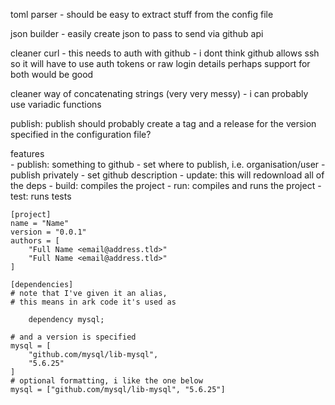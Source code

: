 toml parser
    - should be easy to extract stuff from the config
      file

json builder
    - easily create json to pass to send via
      github api

cleaner curl
    - this needs to auth with github
    - i dont think github allows ssh so it will
      have to use auth tokens or raw login details
      perhaps support for both would be good

cleaner way of concatenating strings (very very messy)
    - i can probably use variadic functions

publish:
    publish should probably create a tag and a release
    for the version specified in the configuration file?

features    
    - publish: something to github
        - set where to publish, i.e. organisation/user
        - publish privately
        - set github description
    - update: this will redownload all of the deps
    - build: compiles the project
    - run: compiles and runs the project
    - test: runs tests

    [project]
    name = "Name"
    version = "0.0.1"
    authors = [
        "Full Name <email@address.tld>"
        "Full Name <email@address.tld>"
    ]

    [dependencies]
    # note that I've given it an alias,
    # this means in ark code it's used as

        dependency mysql;                       

    # and a version is specified
    mysql = [
        "github.com/mysql/lib-mysql", 
        "5.6.25"
    ]
    # optional formatting, i like the one below
    mysql = ["github.com/mysql/lib-mysql", "5.6.25"]
